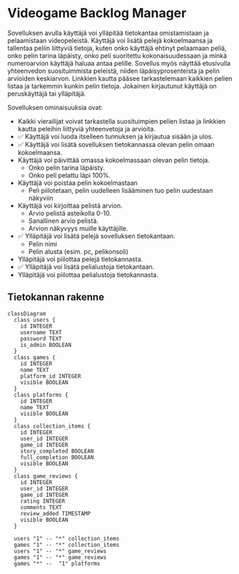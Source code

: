 # Videogame Backlog Manager
Sovelluksen avulla käyttäjä voi ylläpitää tietokantaa omistamistaan ja pelaamistaan videopeleistä. Käyttäjä voi lisätä pelejä kokoelmaansa ja tallentaa peliin liittyviä tietoja, kuten onko käyttäjä ehtinyt pelaamaan peliä, onko pelin tarina läpäisty, onko peli suoritettu kokonaisuudessaan ja minkä numeroarvion käyttäjä haluaa antaa pelille. Sovellus myös näyttää etusivulla yhteenvedon suosituimmista peleistä, niiden läpäisyprosenteista ja pelin arvioiden keskiarvon. Linkkien kautta pääsee tarkastelemaan kaikkien pelien listaa ja tarkemmin kunkin pelin tietoja. Jokainen kirjautunut käyttäjä on peruskäyttäjä tai ylläpitäjä.

Sovelluksen ominaisuuksia ovat:
- Kaikki vierailijat voivat tarkastella suosituimpien pelien listaa ja linkkien kautta peleihin liittyviä yhteenvetoja ja arvioita.
- ✅ Käyttäjä voi luoda itselleen tunnuksen ja kirjautua sisään ja ulos.
- ✅ Käyttäjä voi lisätä sovelluksen tietokannassa olevan pelin omaan kokoelmaansa.
- Käyttäjä voi päivittää omassa kokoelmassaan olevan pelin tietoja.
  - Onko pelin tarina läpäisty.
  - Onko peli pelattu läpi 100%.
- Käyttäjä voi poistaa pelin kokoelmastaan
  - Peli piilotetaan, pelin uudelleen lisääminen tuo pelin uudestaan näkyviin
- Käyttäjä voi kirjoittaa pelistä arvion.
  - Arvio pelistä asteikolla 0-10.
  - Sanallinen arvio pelistä.
  - Arvion näkyvyys muille käyttäjille.
- ✅ Ylläpitäjä voi lisätä pelejä sovelluksen tietokantaan.
  - Pelin nimi
  - Pelin alusta (esim. pc, pelikonsoli)
- Ylläpitäjä voi piilottaa pelejä tietokannasta.
- ✅ Ylläpitäjä voi lisätä pelialustoja tietokantaan.
- Ylläpitäjä voi piilottaa pelialustoja tietokannasta.

## Tietokannan rakenne
```mermaid
classDiagram
  class users {
    id INTEGER
    username TEXT
    password TEXT
    is_admin BOOLEAN
  }
  class games {
    id INTEGER
    name TEXT
    platform_id INTEGER
    visible BOOLEAN
  }
  class platforms {
    id INTEGER
    name TEXT
    visible BOOLEAN
  }
  class collection_items {
    id INTEGER
    user_id INTEGER
    game_id INTEGER
    story_completed BOOLEAN
    full_completion BOOLEAN
    visible BOOLEAN
  }
  class game_reviews {
    id INTEGER
    user_id INTEGER
    game_id INTEGER
    rating INTEGER
    comments TEXT
    review_added TIMESTAMP
    visible BOOLEAN
  }

  users "1" -- "*" collection_items
  games "1" -- "*" collection_items
  users "1" -- "*" game_reviews
  games "1" -- "*" game_reviews
  games "*" --  "1" platforms
```